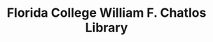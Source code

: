 ---
layout: repo
title: "Florida College William F. Chatlos Library
"
id: 1044
permalink: repos/1044/
---